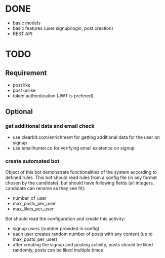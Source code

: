 # DONE

 - basic models
 - basic features (user signup/login, post creation)
 - REST API

# TODO

## Requirement

 - post like
 - post unlike
 - token authentication (JWT is prefered)

## Optional

### get additional data and email check

 - use clearbit.com/enrichment for getting additional data for the user
   on signup
 - use emailhunter.co for verifying email existence on signup

### create automated bot

Object of this bot demonstrate functionalities of the system according to defined rules. This bot should read rules from a config file (in any format chosen by the candidate), but should have following fields (all integers, candidate can rename as they see fit):

 - number_of_user
 - max_posts_per_user
 - max_likes_per_user

Bot should read the configuration and create this activity:

 - signup users (number provided in config)
 - each user creates random number of posts with any content (up to max_posts_per_user)
 - after creating the signup and posting activity, posts should be liked randomly, posts can be liked multiple times
